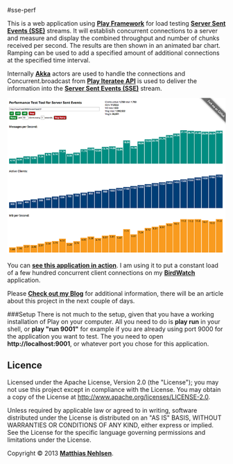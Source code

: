 #sse-perf  

This is a web application using **[Play Framework](http://www.playframework.com)** for load testing **[Server Sent Events (SSE)](http://dev.w3.org/html5/eventsource/)** streams. It will establish concurrent connections to a server and measure and display the combined throughput and number of chunks received per second. The results are then shown in an animated bar chart. Ramping can be used to add a specified amount of additional connections at the specified time interval.

Internally **[Akka](http://akka.io)** actors are used to handle the connections and Concurrent.broadcast from **[Play Iteratee API](http://www.playframework.com/documentation/2.1.1/Iteratees)** is used to deliver the information into the **[Server Sent Events (SSE)](http://dev.w3.org/html5/eventsource/)** stream.

![Screenshot](./docs/screenshot.png)

You can **[see this application in action](http:birdwatch.matthiasnehlsen.com:9001)**. I am using it to put a constant load of a few hundred concurrent client connections on my **[BirdWatch](http:birdwatch.matthiasnehlsen.com)** application.

Please **[Check out my Blog](http://matthiasnehlsen.com)** for additional information, there will be an article about this project in the next couple of days.
 
###Setup
There is not much to the setup, given that you have a working installation of Play on your computer. All you need to do is **play run** in your shell, or **play "run 9001"** for example if you are already using port 9000 for the application you want to test. The you need to open **http://localhost:9001**, or whatever port you chose for this application.

## Licence

Licensed under the Apache License, Version 2.0 (the "License"); you may not use this project except in compliance with the License. You may obtain a copy of the License at http://www.apache.org/licenses/LICENSE-2.0.

Unless required by applicable law or agreed to in writing, software distributed under the License is distributed on an "AS IS" BASIS, WITHOUT WARRANTIES OR CONDITIONS OF ANY KIND, either express or implied. See the License for the specific language governing permissions and limitations under the License.

Copyright &copy; 2013 **[Matthias Nehlsen](http://www.matthiasnehlsen.com)**.

